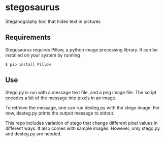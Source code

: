 # stegosaurus
Steganography tool that hides text in pictures

## Requirements
Stegosaurus requires Pillow, a python image processing library. It can be installed 
on your system by running

    $ pip install Pillow
## Use

Stego.py is run with a message text file, and a png image file. The script encodes a 
bit of the message into pixels in an image. 

To retrieve the message, one can run desteg.py with the stego image. For now, 
desteg.py prints the output message to stdout.

This repo includes variation of stego that change different pixel values in different
ways. It also comes with sample images. However, only stego.py and desteg.py are needed.
